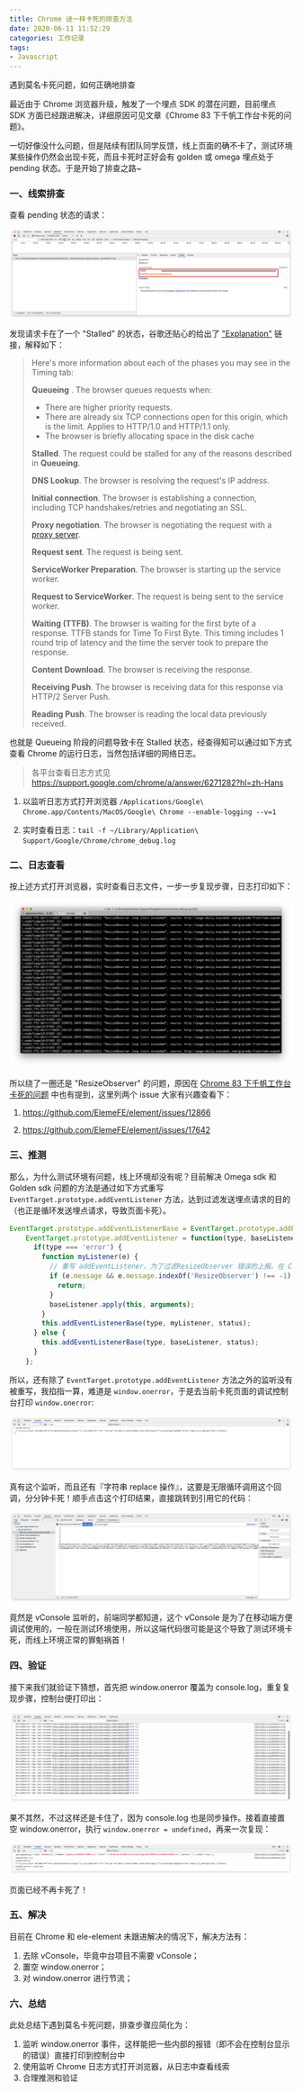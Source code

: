 ```yaml
---
title: Chrome 谜一样卡死的排查方法
date: 2020-06-11 11:52:29
categories: 工作记录
tags:
- Javascript
---
```


遇到莫名卡死问题，如何正确地排查

<!-- more -->

最近由于 Chrome 浏览器升级，触发了一个埋点 SDK 的潜在问题，目前埋点 SDK 方面已经跟进解决，详细原因可见文章《Chrome 83 下千帆工作台卡死的问题》。

一切好像没什么问题，但是陆续有团队同学反馈，线上页面的确不卡了，测试环境某些操作仍然会出现卡死，而且卡死时正好会有 golden 或 omega 埋点处于 pending 状态。于是开始了排查之路~


### 一、线索排查

查看 pending 状态的请求：

![pending](/post-img/chrome1.jpg)

发现请求卡在了一个 "Stalled" 的状态，谷歌还贴心的给出了 ["Explanation"](https://developers.google.com/web/tools/chrome-devtools/network-performance/reference?utm_source=devtools#timing-explanation) 链接，解释如下：

> Here's more information about each of the phases you may see in the Timing tab:
>
> **Queueing**
>   . The browser queues requests when:
>
>   - There are higher priority requests.
>   - There are already six TCP connections open for this origin, which is the limit. Applies to HTTP/1.0 and HTTP/1.1 only.
>   - The browser is briefly allocating space in the disk cache
>
> **Stalled**. The request could be stalled for any of the reasons described in **Queueing**.
>
> **DNS Lookup**. The browser is resolving the request's IP address.
>
> **Initial connection**. The browser is establishing a connection, including TCP handshakes/retries and negotiating an SSL.
>
> **Proxy negotiation**. The browser is negotiating the request with a [proxy server](https://en.wikipedia.org/wiki/Proxy_server).
>
> **Request sent**. The request is being sent.
>
> **ServiceWorker Preparation**. The browser is starting up the service worker.
>
> **Request to ServiceWorker**. The request is being sent to the service worker.
>
> **Waiting (TTFB)**. The browser is waiting for the first byte of a response. TTFB stands for Time To First Byte. This timing includes 1 round trip of latency and the time the server took to prepare the response.
>
> **Content Download**. The browser is receiving the response.
>
> **Receiving Push**. The browser is receiving data for this response via HTTP/2 Server Push.
>
> **Reading Push**. The browser is reading the local data previously received.



也就是 Queueing 阶段的问题导致卡在 Stalled 状态，经查得知可以通过如下方式查看 Chrome 的运行日志，当然包括详细的网络日志。

> 各平台查看日志方式见 https://support.google.com/chrome/a/answer/6271282?hl=zh-Hans

1. 以监听日志方式打开浏览器 `/Applications/Google\ Chrome.app/Contents/MacOS/Google\ Chrome --enable-logging --v=1`

2. 实时查看日志：`tail -f ~/Library/Application\ Support/Google/Chrome/chrome_debug.log`



### 二、日志查看

按上述方式打开浏览器，实时查看日志文件，一步一步复现步骤，日志打印如下：

![log](/post-img/chrome2.jpg)

所以绕了一圈还是 "ResizeObserver" 的问题，原因在 [Chrome 83 下千帆工作台卡死的问题](http://way.xiaojukeji.com/article/22698) 中也有提到，这里列两个 issue 大家有兴趣查看下：

1. https://github.com/ElemeFE/element/issues/12866

2. https://github.com/ElemeFE/element/issues/17642



### 三、推测

那么，为什么测试环境有问题，线上环境却没有呢？目前解决 Omega sdk 和 Golden sdk 问题的方法是通过如下方式重写 `EventTarget.prototype.addEventListener` 方法，达到过滤发送埋点请求的目的（也正是循环发送埋点请求，导致页面卡死）。

```js
EventTarget.prototype.addEventListenerBase = EventTarget.prototype.addEventListener;
    EventTarget.prototype.addEventListener = function(type, baseListener, status) {
      if(type === 'error') {
        function myListener(e) {
          // 重写 addEventListener，为了过滤ResizeObserver 错误的上报。在 Chrome 83 无限上报会造成浏览器卡死
          if (e.message && e.message.indexOf('ResizeObserver') !== -1) {
            return;
          }
          baseListener.apply(this, arguments);
        }
        this.addEventListenerBase(type, myListener, status);
      } else { 
        this.addEventListenerBase(type, baseListener, status);
      }
    };
```



所以，还有除了 `EventTarget.prototype.addEventListener` 方法之外的监听没有被重写，我掐指一算，难道是 `window.onerror`，于是去当前卡死页面的调试控制台打印 `window.onerror`:

![log](/post-img/chrome3.jpg)

真有这个监听，而且还有『字符串 replace 操作』，这要是无限循环调用这个回调，分分钟卡死！顺手点击这个打印结果，直接跳转到引用它的代码：

![log](/post-img/chrome4.jpg)

竟然是 vConsole 监听的，前端同学都知道，这个 vConsole 是为了在移动端方便调试使用的，一般在测试环境使用，所以这端代码很可能是这个导致了测试环境卡死，而线上环境正常的罪魁祸首！



### 四、验证

接下来我们就验证下猜想，首先把 window.onerror 覆盖为 console.log，重复复现步骤，控制台便打印出：

![verify](/post-img/chrome5.jpg)

果不其然，不过这样还是卡住了，因为 console.log 也是同步操作。接着直接置空 window.onerror，执行 `window.onerror = undefined`，再来一次复现：

![verify](/post-img/chrome6.jpg)



页面已经不再卡死了！



### 五、解决

目前在 Chrome 和 ele-element 未跟进解决的情况下，解决方法有：

1. 去除 vConsole，毕竟中台项目不需要 vConsole；
2. 置空 window.onerror；
3. 对 window.onerror 进行节流；



### 六、总结

此处总结下遇到莫名卡死问题，排查步骤应简化为：

1. 监听 window.onerror 事件，这样能把一些内部的报错（即不会在控制台显示的错误）直接打印到控制台中
2. 使用监听 Chrome 日志方式打开浏览器，从日志中查看线索
3. 合理推测和验证